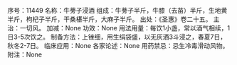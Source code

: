 序号：11449
名称：牛蒡子浸酒
组成：牛蒡子半斤，牛膝（去苗）半斤，生地黄半斤，枸杞子半斤，干桑椹半斤，大麻子半斤。
出处：《圣惠》卷二十五。
主治：一切风。
加减：None
功效：None
用法用量：每饮1小盏，常以酒气相续，1日3-5次饮之。
制备方法：上锉细，用生绢袋盛，以无灰酒3斗浸之，春夏7日，秋冬2-7日。
临床应用：None
各家论述：None
用药禁忌：忌生冷毒滑动风物。
附注：None
